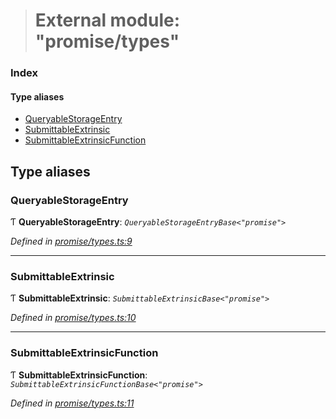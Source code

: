 > # External module: "promise/types"

### Index

#### Type aliases

* [QueryableStorageEntry](_promise_types_.md#queryablestorageentry)
* [SubmittableExtrinsic](_promise_types_.md#submittableextrinsic)
* [SubmittableExtrinsicFunction](_promise_types_.md#submittableextrinsicfunction)

## Type aliases

###  QueryableStorageEntry

Ƭ **QueryableStorageEntry**: *`QueryableStorageEntryBase<"promise">`*

*Defined in [promise/types.ts:9](https://github.com/polkadot-js/api/blob/f5f5830/packages/api/src/promise/types.ts#L9)*

___

###  SubmittableExtrinsic

Ƭ **SubmittableExtrinsic**: *`SubmittableExtrinsicBase<"promise">`*

*Defined in [promise/types.ts:10](https://github.com/polkadot-js/api/blob/f5f5830/packages/api/src/promise/types.ts#L10)*

___

###  SubmittableExtrinsicFunction

Ƭ **SubmittableExtrinsicFunction**: *`SubmittableExtrinsicFunctionBase<"promise">`*

*Defined in [promise/types.ts:11](https://github.com/polkadot-js/api/blob/f5f5830/packages/api/src/promise/types.ts#L11)*